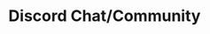 ---
title: Discord Chat/Community
excerpt: ''
deprecated: false
hidden: false
link:
  new_tab: true
  url: https://discord.gg/Zg9bHPYss5
metadata:
  title: ''
  description: ''
  robots: noindex
next:
  description: ''
---